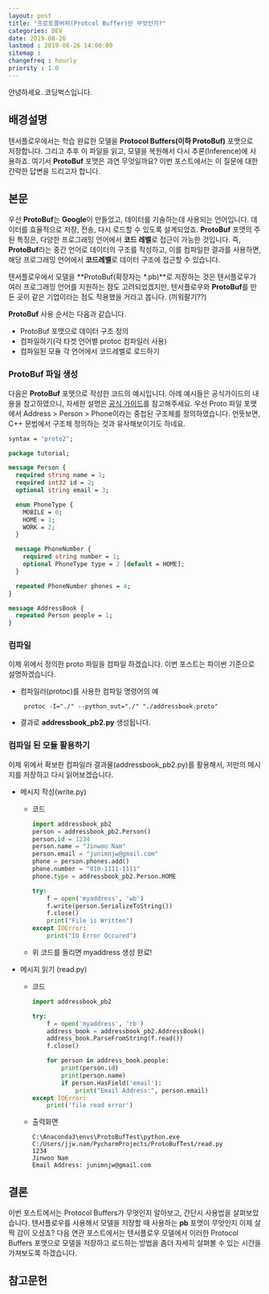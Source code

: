```yaml
---
layout: post
title: "프로토콜버퍼(Protcol Buffer)란 무엇인가?"
categories: DEV
date: 2019-08-26
lastmod : 2019-08-26 14:00:00
sitemap :
changefreq : hourly
priority : 1.0
---
```




안녕하세요. 코딩벅스입니다.   


## 배경설명

 텐서플로우에서는 학습 완료한 모델을 **Protocol Buffers(이하 ProtoBuf)** 포맷으로 저장합니다. 그리고 추후 이 파일을 읽고, 모델을 복원해서 다시 추론(Inference)에 사용하죠. 여기서 **ProtoBuf** 포맷은 과연 무엇일까요? 이번 포스트에서는 이 질문에 대한 간략한 답변을 드리고자 합니다. 



## 본문

 우선 **ProtoBuf**는 **Google**이 만들었고, 데이터를 기술하는데 사용되는 언어입니다. 데이터를 효율적으로 저장, 전송, 다시 로드할 수 있도록 설계되었죠. **ProtoBuf** 포맷의 주된 특징은, 다양한 프로그래밍 언어에서 **코드 레벨**로 접근이 가능한 것입니다. 즉, **ProtoBuf**라는 중간 언어로 데이터의 구조를 작성하고, 이를 컴파일한 결과를 사용하면, 해당 프로그래밍 언어에서 **코드레벨**로 데이터 구조에 접근할 수 있습니다. 

텐서플로우에서 모델을 **ProtoBuf(확장자는 *.pb)**로 저장하는 것은 텐서플로우가 여러 프로그래밍 언어를 지원하는 점도 고려되었겠지만, 텐서플로우와 **ProtoBuf**를 만든 곳이 같은 기업이라는 점도 작용했을 거라고 봅니다. (끼워팔기??)

**ProtoBuf** 사용 순서는 다음과 같습니다. 

* ProtoBuf 포맷으로 데이터 구조 정의
* 컴파일하기(각 타겟 언어별 protoc 컴파일러 사용)
* 컴파일된 모듈 각 언어에서 코드레벨로 로드하기

### ProtoBuf 파일 생성

 다음은 **ProtoBuf** 포맷으로 작성한 코드의 예시입니다. 아례 예시들은 공식가이드의 내용을 참고하였으니, 자세한 설명은 [공식 가이드](https://developers.google.com/protocol-buffers/docs/pythontutorial)를 참고해주세요. 우선 Proto 파일 포맷에서  Address > Person > Phone이라는 중첩된 구조체를 정의하였습니다. 언뜻보면, C++ 문법에서 구조체 정의하는 것과 유사해보이기도 하네요. 

~~~protobuf
syntax = "proto2";

package tutorial;

message Person {
  required string name = 1;
  required int32 id = 2;
  optional string email = 3;

  enum PhoneType {
    MOBILE = 0;
    HOME = 1;
    WORK = 2;
  }

  message PhoneNumber {
    required string number = 1;
    optional PhoneType type = 2 [default = HOME];
  }

  repeated PhoneNumber phones = 4;
}

message AddressBook {
  repeated Person people = 1;
}
~~~



### 컴파일

 이제 위에서 정의한 proto 파일을 컴파일 하겠습니다. 이번 포스트는 파이썬 기준으로 설명하겠습니다. 

* 컴파일러(protoc)를 사용한 컴파일 명령어의 예

  ~~~
   protoc -I="./" --python_out="./" "./addressbook.proto"
  ~~~

* 결과로 **addressbook_pb2.py** 생성됩니다.



### 컴파일 된 모듈 활용하기

 이제 위에서 확보한 컴파일러 결과물(addressbook_pb2.py)를 활용해서, 저만의 메시지를 저장하고 다시 읽어보겠습니다. 

* 메시지 작성(write.py)

  * 코드

    ~~~python
    import addressbook_pb2
    person = addressbook_pb2.Person()
    person.id = 1234
    person.name = "Jinwoo Nam"
    person.email = "junimnjw@gmail.com"
    phone = person.phones.add()
    phone.number = "010-1111-1111"
    phone.type = addressbook_pb2.Person.HOME
    
    try:
        f = open('myaddress', 'wb')
        f.write(person.SerializeToString())
        f.close()
        print("File is Written")
    except IOError:
        print("IO Error Occured")
    ~~~

    

  * 위 코드를 돌리면 myaddress 생성 완료!



* 메시지 읽기 (read.py)

  * 코드

    ~~~python
    import addressbook_pb2
    
    try:
        f = open('myaddress', 'rb')
        address_book = addressbook_pb2.AddressBook()
        address_book.ParseFromString(f.read())
        f.close()
    
        for person in address_book.people:
            print(person.id)
            print(person.name)
            if person.HasField('email'):
                print("Email Address:", person.email)
    except IOError:
        print('file read error')
    ~~~

    

  * 출력화면

    ~~~
    C:\Anaconda3\envs\ProtoBufTest\python.exe C:/Users/jjw.nam/PycharmProjects/ProtoBufTest/read.py
    1234
    Jinwoo Nam
    Email Address: junimnjw@gmail.com
    ~~~

    


## 결론

이번 포스트에서는 Protocol Buffers가 무엇인지 알아보고, 간단시 사용법을 살펴보았습니다. 텐서플로우를 사용해서 모델을 저장할 때 사용하는 **pb**  포맷이 무엇인지 이제 살짝 감이 오셨죠? 다음 연관 포스트에서는 텐서플로우 모델에서 이러한 Protocol Buffers 포맷으로 모델을 저장하고 로드하는 방법을 좀더 자세히 살펴볼 수 있는 시간을 가져보도록 하겠습니다. 




## 참고문헌

[1]:https://bcho.tistory.com/1182 "조대협의 블로그"
[2]: https://developers.google.com/protocol-buffers/docs/pythontutorial?hl=ko "Protocol Buffers Basic for Python"